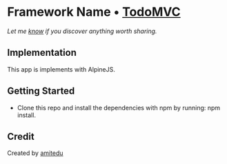 # Framework Name • [TodoMVC](http://todomvc.com)

*Let me [know](https://github.com/amitedu/todomvc-with-alpinejs.git/issues) if you discover anything worth sharing.*


## Implementation

This app is implements with AlpineJS.

## Getting Started
* Clone this repo and install the dependencies with npm by running: npm install.


## Credit

Created by [amitedu](https://github.com/amitedu/)
